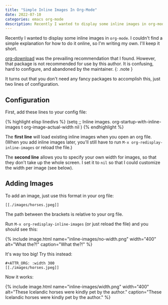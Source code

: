 ```yaml
---
title: "Simple Inline Images In Org-Mode"
date: 2022-07-10
categories: emacs org-mode
description: Recently I wanted to display some inline images in org-mode. I couldn't find a simple explanation for how to do it online, so I'm writing my own.
---
```


Recently I wanted to display some inline images in `org-mode`. I couldn't find a simple explanation for how to do it online, so I'm writing my own. I'll keep it short.

[org-download](https://github.com/abo-abo/org-download) was the prevailing recommendation that I found. However, that package is not recommended for use by this author. It is confusing, hard to configure, and abandoned by the maintainer.
{: .note }

It turns out that you don't need any fancy packages to accomplish this, just two lines of configuration.

## Configuration

First, add these lines to your config file:

{% highlight elisp linedivs %}
(setq
 ;; Inline images.
 org-startup-with-inline-images t
 org-image-actual-width nil
 )
{% endhighlight %}

The **first line** will load existing inline images when you open an org file.
(When you add inline images later, you'll still have to run `M-x
org-redisplay-inline-images` or reload the file.)

The **second line** allows you to specify your own width for images, so that
they don't take up the whole screen. I set it to `nil` so that I could customize
the width per image (see below).

## Adding Images

To add an image, just use this format in your org file:

```
[[./images/horses.jpeg]]
```

The path between the brackets is relative to your org file.

Run `M-x org-redisplay-inline-images` (or just reload the file) and you should see this:

{% include image.html name="inline-images/no-width.png" width="400" alt="What the?!" caption="What the?!" %}

It's way too big! Try this instead:

```
#+ATTR_ORG: :width 300
[[./images/horses.jpeg]]
```

Now it works:

{% include image.html name="inline-images/width.png" width="400" alt="These Icelandic horses were kindly pet by the author." caption="These Icelandic horses were kindly pet by the author." %}
